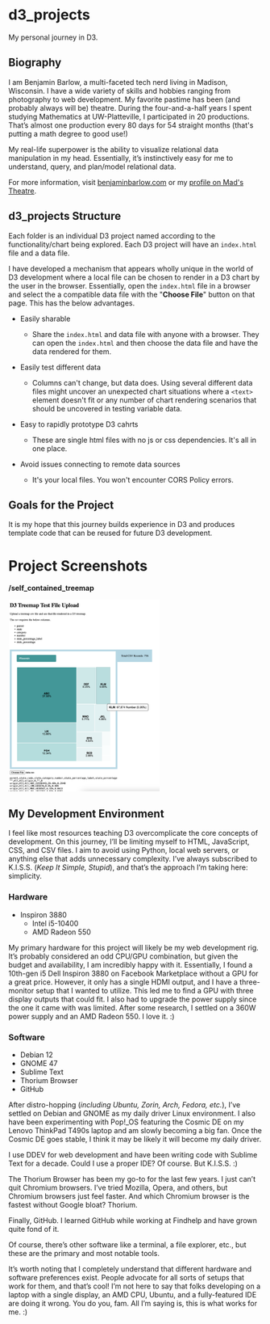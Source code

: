 # d3_projects

My personal journey in D3.

## Biography

I am Benjamin Barlow, a multi-faceted tech nerd living in Madison, Wisconsin. I have a wide variety of skills and hobbies ranging from photography to web development. My favorite pastime has been (and probably always will be) theatre. During the four-and-a-half years I spent studying Mathematics at UW-Platteville, I participated in 20 productions. That’s almost one production every 80 days for 54 straight months (that's putting a math degree to good use!)

My real-life superpower is the ability to visualize relational data manipulation in my head. Essentially, it’s instinctively easy for me to understand, query, and plan/model relational data.

For more information, visit [benjaminbarlow.com](http://benjaminbarlow.com/) or my [profile on Mad's Theatre](https://madstheatre.com/profile/benjamin-barlow).

## d3_projects Structure

Each folder is an individual D3 project named according to the functionality/chart being explored. Each D3 project will have an `index.html` file and a data file.

I have developed a mechanism that appears wholly unique in the world of D3 development where a local file can be chosen to render in a D3 chart by the user in the browser. Essentially, open the `index.html` file in a browser and select the a compatible data file with the "**Choose File**" button on that page. This has the below advantages.

- Easily sharable
  - Share the `index.html` and data file with anyone with a browser. They can open the `index.html` and then choose the data file and have the data rendered for them.

- Easily test different data
  - Columns can't change, but data does. Using several different data files might uncover an unexpected chart situations where a `<text>` element doesn't fit or any number of chart rendering scenarios that should be uncovered in testing variable data.
 
- Easy to rapidly prototype D3 cahrts
  - These are single html files with no js or css dependencies. It's all in one place.

- Avoid issues connecting to remote data sources
  - It's your local files. You won't encounter CORS Policy errors.

## Goals for the Project

It is my hope that this journey builds experience in D3 and produces template code that can be reused for future D3 development.

# Project Screenshots

**/self_contained_treemap**

<img src="self_contained_treemap/screenshot.png" alt="A D3 Treemap" width="300" height=auto>

## My Development Environment

I feel like most resources teaching D3 overcomplicate the core concepts of development. On this journey, I’ll be limiting myself to HTML, JavaScript, CSS, and CSV files. I aim to avoid using Python, local web servers, or anything else that adds unnecessary complexity. I’ve always subscribed to K.I.S.S. (*Keep It Simple, Stupid*), and that’s the approach I’m taking here: simplicity.

### Hardware

- Inspiron 3880
  - Intel i5-10400
  - AMD Radeon 550

My primary hardware for this project will likely be my web development rig. It’s probably considered an odd CPU/GPU combination, but given the budget and availability, I am incredibly happy with it. Essentially, I found a 10th-gen i5 Dell Inspiron 3880 on Facebook Marketplace without a GPU for a great price. However, it only has a single HDMI output, and I have a three-monitor setup that I wanted to utilize. This led me to find a GPU with three display outputs that could fit. I also had to upgrade the power supply since the one it came with was limited. After some research, I settled on a 360W power supply and an AMD Radeon 550. I love it. :)

### Software

- Debian 12
- GNOME 47
- Sublime Text
- Thorium Browser
- GitHub

After distro-hopping (*including Ubuntu, Zorin, Arch, Fedora, etc.*), I’ve settled on Debian and GNOME as my daily driver Linux environment. I also have been experimenting with Pop!\_OS featuring the Cosmic DE on my Lenovo ThinkPad T490s laptop and am slowly becoming a big fan. Once the Cosmic DE goes stable, I think it may be likely it will become my daily driver.

I use DDEV for web development and have been writing code with Sublime Text for a decade. Could I use a proper IDE? Of course. But K.I.S.S. :)

The Thorium Browser has been my go-to for the last few years. I just can’t quit Chromium browsers. I’ve tried Mozilla, Opera, and others, but Chromium browsers just feel faster. And which Chromium browser is the fastest without Google bloat? Thorium.

Finally, GitHub. I learned GitHub while working at Findhelp and have grown quite fond of it.

Of course, there’s other software like a terminal, a file explorer, etc., but these are the primary and most notable tools.

It’s worth noting that I completely understand that different hardware and software preferences exist. People advocate for all sorts of setups that work for them, and that’s cool! I’m not here to say that folks developing on a laptop with a single display, an AMD CPU, Ubuntu, and a fully-featured IDE are doing it wrong. You do you, fam. All I’m saying is, this is what works for me. :)
